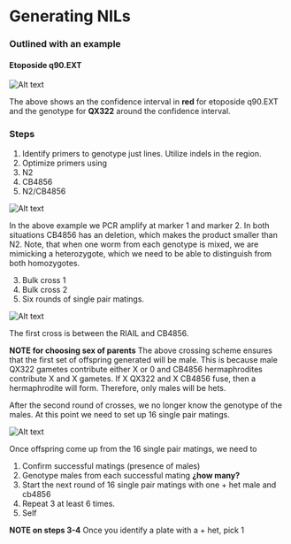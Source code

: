 # Generating NILs

### Outlined with an example

#### Etoposide q90.EXT


![Alt text](/Users/stefan/Dropbox/AndersenLab/LabFolders/Stefan/Vectors/NILs/Generate-NIL_example.png)

The above shows an the confidence interval in **red** for etoposide q90.EXT and the genotype for **QX322** around the confidence interval.

### Steps

1. Identify primers to genotype just lines. Utilize indels in the region.
2. Optimize primers using
  1. N2
  2. CB4856
  3. N2/CB4856

  ![Alt text](/Users/stefan/Dropbox/AndersenLab/LabFolders/Stefan/Vectors/NILs/example_genotyping_gel.png)

  In the above example we PCR amplify at marker 1 and marker 2. In both situations CB4856 has an deletion, which makes the product smaller than N2. Note, that when one worm from each genotype is mixed, we are mimicking a heterozygote, which we need to be able to distinguish from both homozygotes.

3. Bulk cross 1
4. Bulk cross 2
5. Six rounds of single pair matings.

![Alt text](/Users/stefan/Dropbox/AndersenLab/LabFolders/Stefan/Vectors/NILs/Cross_outline.png)

The first cross is between the RIAIL and CB4856.

**NOTE for choosing sex of parents** The above crossing scheme ensures that the first set of offspring generated will be male. This is because male QX322 gametes contribute either X or 0 and CB4856 hermaphrodites contribute X and X gametes. If X QX322 and X CB4856 fuse, then a hermaphrodite will form. Therefore, only males will be hets.

After the second round of crosses, we no longer know the genotype of the males. At this point we need to set up 16 single pair matings.

![Alt text](/Users/stefan/Dropbox/AndersenLab/LabFolders/Stefan/Vectors/NILs/16pairs.png)

Once offspring come up from the 16 single pair matings, we need to
1. Confirm successful matings (presence of males)
2. Genotype males from each successful mating **¿how many?**
3. Start the next round of 16 single pair matings with one + het male and cb4856
4. Repeat 3 at least 6 times.
5. Self

**NOTE on steps 3-4** Once you identify a plate with a + het, pick 1
